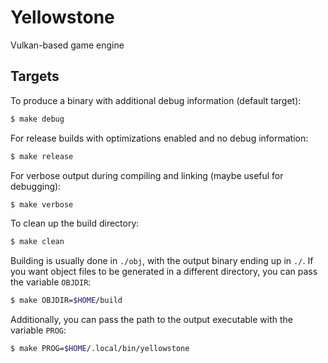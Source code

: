 # Yellowstone

Vulkan-based game engine

## Targets

To produce a binary with additional debug information (default target):

```Bash
$ make debug
```

For release builds with optimizations enabled and no debug information:

```Bash
$ make release
```

For verbose output during compiling and linking (maybe useful for debugging):

```Bash
$ make verbose
```

To clean up the build directory:

```Bash
$ make clean
```

Building is usually done in `./obj`, with the output binary ending up in `./`. 
If you want object files to be generated in a different directory, you can pass 
the variable `OBJDIR`:

```Bash
$ make OBJDIR=$HOME/build
```

Additionally, you can pass the path to the output executable with the variable 
`PROG`:

```Bash
$ make PROG=$HOME/.local/bin/yellowstone
```
